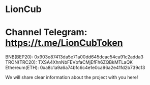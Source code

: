 # LionCub
# Channel Telegram: https://t.me/LionCubToken

BNB(BEP20): 0x903e87413da5e71a00dd645dcac54ca91c2adda3
TRON(TRC20): TXSA4XhnNbFEVbfaCMjEfFh6ZQBkMTLaQK
Ethereum(ETH): 0xa8c1a9a6a74bfc6c4e1e0ca96a2e41fd2b739c13

We will share clear information about the project with you here!
